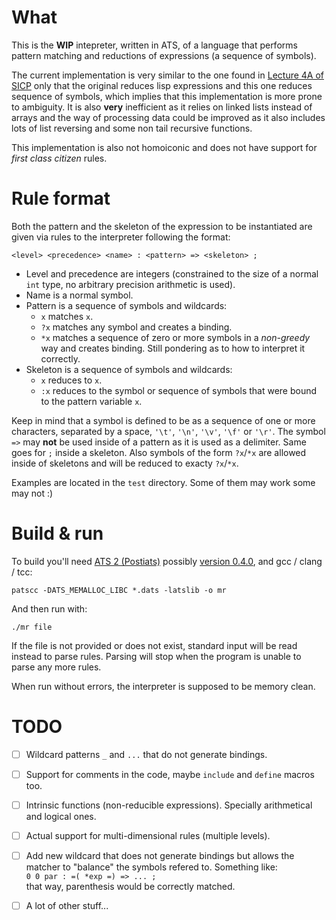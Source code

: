 What
====
This is the **WIP** intepreter, written in ATS, of a language that performs pattern matching and reductions of expressions (a sequence of symbols).

The current implementation is very similar to the one found in [Lecture 4A of SICP](https://www.youtube.com/watch?v=amf5lTZ0UTc) only that the original
reduces lisp expressions and this one reduces sequence of symbols, which implies that this implementation is more prone to ambiguity.
It is also **very** inefficient as it relies on linked lists instead of arrays and the way of processing data could be improved as it also includes lots
of list reversing and some non tail recursive functions.

This implementation is also not homoiconic and does not have support for _first class citizen_ rules.

Rule format
===========
Both the pattern and the skeleton of the expression to be instantiated are given via rules to the interpreter following the format:

    <level> <precedence> <name> : <pattern> => <skeleton> ;

- Level and precedence are integers (constrained to the size of a normal `int` type, no arbitrary precision arithmetic is used).
- Name is a normal symbol.
- Pattern is a sequence of symbols and wildcards:
    - `x` matches `x`.
    - `?x` matches any symbol and creates a binding.
    - `*x` matches a sequence of zero or more symbols in a _non-greedy_ way and creates binding. Still pondering as to how to interpret it correctly.
- Skeleton is a sequence of symbols and wildcards:
    - `x` reduces to `x`.
    - `:x` reduces to the symbol or sequence of symbols that were bound to the pattern variable `x`.

Keep in mind that a symbol is defined to be as a sequence of one or more characters, separated by a space, `'\t'`, `'\n'`, `'\v'`, `'\f'` or `'\r'`.
The symbol `=>` may **not** be used inside of a pattern as it is used as a delimiter. Same goes for `;` inside a skeleton. Also symbols of the form `?x`/`*x` are
allowed inside of skeletons and will be reduced to exacty `?x`/`*x`.

Examples are located in the `test` directory. Some of them may work some may not :)

Build & run
===========
To build you'll need [ATS 2 (Postiats)](http://www.ats-lang.org/) possibly [version 0.4.0](https://sourceforge.net/projects/ats2-lang/files/ats2-lang/), and gcc / clang / tcc:

    patscc -DATS_MEMALLOC_LIBC *.dats -latslib -o mr

And then run with:

    ./mr file

If the file is not provided or does not exist, standard input will be read instead to parse rules. Parsing will stop when the program is unable to parse any more rules.

When run without errors, the interpreter is supposed to be memory clean.

TODO
====
- [ ] Wildcard patterns `_` and `...` that do not generate bindings.
- [ ] Support for comments in the code, maybe `include` and `define` macros too.
- [ ] Intrinsic functions (non-reducible expressions). Specially arithmetical and logical ones.
- [ ] Actual support for multi-dimensional rules (multiple levels).
- [ ] Add new wildcard that does not generate bindings but allows the matcher to "balance" the symbols refered to. Something like:  
        `0 0 par : =( *exp =) => ... ;`  
      that way, parenthesis would be correctly matched.
- [ ] A lot of other stuff...

